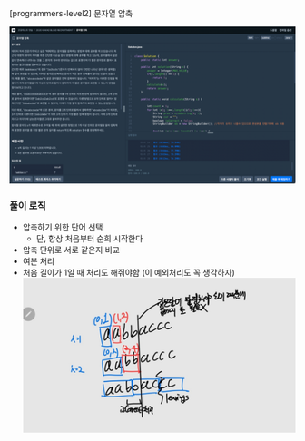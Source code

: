 [programmers-level2] 문자열 압축

![img.png](img.png)

### 풀이 로직

- 압축하기 위한 단어 선택
  - 단, 항상 처음부터 순회 시작한다
- 압축 단위로 서로 같은지 비교
- 여분 처리
- 처음 길이가 1일 때 처리도 해줘야함 (이 예외처리도 꼭 생각하자)
![img_1.png](img_1.png)
